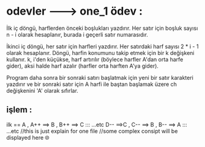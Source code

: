 # odevler --->  one_1 ödev :

İlk iç döngü, harflerden önceki boşlukları yazdırır. Her satır için boşluk sayısı n - i olarak hesaplanır,
burada i geçerli satır numarasıdır.


İkinci iç döngü, her satır için harfleri yazdırır. Her satırdaki harf sayısı 2 * i - 1 olarak hesaplanır. 
Döngü, harfin konumunu takip etmek için bir k değişkeni kullanır. k, i'den küçükse, harf artırılır (böylece harfler A'dan orta harfe gider),
aksi halde harf azalır (harfler orta harften A'ya gider).

Program daha sonra bir sonraki satırı başlatmak için yeni bir satır karakteri yazdırır ve bir sonraki satır için 
A harfi ile baştan başlamak üzere ch değişkenini 'A' olarak sıfırlar.


## işlem : 

ilk == A   , A++ ==> B  , B++ ==> C  :::   ...etc
D-- ==>C   , C-- ==> B  , B-- ==> A  :::   ...etc
//this is just explain for one file
//some complex consipt will be displayed here 🌐
